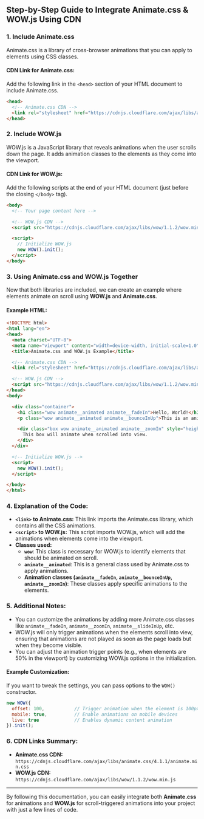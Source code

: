 ## Step-by-Step Guide to Integrate Animate.css & WOW.js Using CDN

### 1. **Include Animate.css**

Animate.css is a library of cross-browser animations that you can apply to elements using CSS classes.

#### CDN Link for Animate.css:

Add the following link in the `<head>` section of your HTML document to include Animate.css.

```html
<head>
  <!-- Animate.css CDN -->
  <link rel="stylesheet" href="https://cdnjs.cloudflare.com/ajax/libs/animate.css/4.1.1/animate.min.css">
</head>
```

### 2. **Include WOW.js**

WOW.js is a JavaScript library that reveals animations when the user scrolls down the page. It adds animation classes to the elements as they come into the viewport.

#### CDN Link for WOW.js:

Add the following scripts at the end of your HTML document (just before the closing `</body>` tag).

```html
<body>
  <!-- Your page content here -->

  <!-- WOW.js CDN -->
  <script src="https://cdnjs.cloudflare.com/ajax/libs/wow/1.1.2/wow.min.js"></script>

  <script>
    // Initialize WOW.js
    new WOW().init();
  </script>
</body>
```

### 3. **Using Animate.css and WOW.js Together**

Now that both libraries are included, we can create an example where elements animate on scroll using **WOW.js** and **Animate.css**.

#### Example HTML:

```html
<!DOCTYPE html>
<html lang="en">
<head>
  <meta charset="UTF-8">
  <meta name="viewport" content="width=device-width, initial-scale=1.0">
  <title>Animate.css and WOW.js Example</title>

  <!-- Animate.css CDN -->
  <link rel="stylesheet" href="https://cdnjs.cloudflare.com/ajax/libs/animate.css/4.1.1/animate.min.css">

  <!-- WOW.js CDN -->
  <script src="https://cdnjs.cloudflare.com/ajax/libs/wow/1.1.2/wow.min.js"></script>
</head>
<body>

  <div class="container">
    <h1 class="wow animate__animated animate__fadeIn">Hello, World!</h1>
    <p class="wow animate__animated animate__bounceInUp">This is an animated paragraph using Animate.css and WOW.js.</p>

    <div class="box wow animate__animated animate__zoomIn" style="height: 200px; background-color: lightblue; margin-top: 20px;">
      This box will animate when scrolled into view.
    </div>
  </div>

  <!-- Initialize WOW.js -->
  <script>
    new WOW().init();
  </script>

</body>
</html>
```

### 4. **Explanation of the Code:**

- **`<link>` to Animate.css:** This link imports the Animate.css library, which contains all the CSS animations.
- **`<script>` to WOW.js:** This script imports WOW.js, which will add the animations when elements come into the viewport.
- **Classes used:**
  - **`wow`**: This class is necessary for WOW.js to identify elements that should be animated on scroll.
  - **`animate__animated`**: This is a general class used by Animate.css to apply animations.
  - **Animation classes (`animate__fadeIn`, `animate__bounceInUp`, `animate__zoomIn`)**: These classes apply specific animations to the elements.

### 5. **Additional Notes:**

- You can customize the animations by adding more Animate.css classes like `animate__fadeIn`, `animate__zoomIn`, `animate__slideInUp`, etc.
- WOW.js will only trigger animations when the elements scroll into view, ensuring that animations are not played as soon as the page loads but when they become visible.
- You can adjust the animation trigger points (e.g., when elements are 50% in the viewport) by customizing WOW.js options in the initialization.

#### Example Customization:

If you want to tweak the settings, you can pass options to the `WOW()` constructor.

```javascript
new WOW({
  offset: 100,           // Trigger animation when the element is 100px in the viewport
  mobile: true,          // Enable animations on mobile devices
  live: true             // Enables dynamic content animation
}).init();
```

### 6. **CDN Links Summary:**

- **Animate.css CDN:** `https://cdnjs.cloudflare.com/ajax/libs/animate.css/4.1.1/animate.min.css`
- **WOW.js CDN:** `https://cdnjs.cloudflare.com/ajax/libs/wow/1.1.2/wow.min.js`

---

By following this documentation, you can easily integrate both **Animate.css** for animations and **WOW.js** for scroll-triggered animations into your project with just a few lines of code.